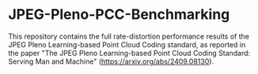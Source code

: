 # JPEG-Pleno-PCC-Benchmarking

This repository contains the full rate-distortion performance results of the JPEG Pleno Learning-based Point Cloud Coding standard, as reported in the paper "The JPEG Pleno Learning-based Point Cloud Coding Standard: Serving Man and Machine" (https://arxiv.org/abs/2409.08130).
